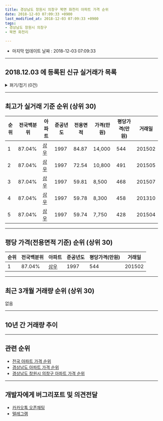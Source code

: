 ```yaml
---
title: 경상남도 창원시 의창구 북면 화천리 아파트 가격 순위
date: 2018-12-03 07:09:33 +0900
last_modified_at: 2018-12-03 07:09:33 +0900
tags:
- 경상남도 창원시 의창구
- 북면 화천리

---
```


* 마지막 업데이트 날짜 : 2018-12-03 07:09:33

---

## 2018.12.03 에 등록된 신규 실거래가 목록

<details>
<summary>펴기/접기 (0건)</summary>
<div markdown="1">

|아파트|전국백분위|준공년도|전용면적|가격(만원)|평당가격(만원)|거래일|
|---|---|---|---|---|---|---|
|없음|||||||


</div>
</details>

---

## 최고가 실거래 기준 순위 (상위 30)


|순위|전국백분위|아파트|준공년도|전용면적|가격(만원)|평당가격(만원)|거래일|
|---|---|---|---|---|---|---|---|
|1|87.04%|[삼우](https://search.naver.com/search.naver?query=%EA%B2%BD%EC%83%81%EB%82%A8%EB%8F%84+%EC%B0%BD%EC%9B%90%EC%8B%9C+%EC%9D%98%EC%B0%BD%EA%B5%AC+%EB%B6%81%EB%A9%B4+%ED%99%94%EC%B2%9C%EB%A6%AC+%EC%82%BC%EC%9A%B0)|1997|84.87|14,000|544|201502|
|2|87.04%|[삼우](https://search.naver.com/search.naver?query=%EA%B2%BD%EC%83%81%EB%82%A8%EB%8F%84+%EC%B0%BD%EC%9B%90%EC%8B%9C+%EC%9D%98%EC%B0%BD%EA%B5%AC+%EB%B6%81%EB%A9%B4+%ED%99%94%EC%B2%9C%EB%A6%AC+%EC%82%BC%EC%9A%B0)|1997|72.54|10,800|491|201505|
|3|87.04%|[삼우](https://search.naver.com/search.naver?query=%EA%B2%BD%EC%83%81%EB%82%A8%EB%8F%84+%EC%B0%BD%EC%9B%90%EC%8B%9C+%EC%9D%98%EC%B0%BD%EA%B5%AC+%EB%B6%81%EB%A9%B4+%ED%99%94%EC%B2%9C%EB%A6%AC+%EC%82%BC%EC%9A%B0)|1997|59.81|8,500|468|201507|
|4|87.04%|[삼우](https://search.naver.com/search.naver?query=%EA%B2%BD%EC%83%81%EB%82%A8%EB%8F%84+%EC%B0%BD%EC%9B%90%EC%8B%9C+%EC%9D%98%EC%B0%BD%EA%B5%AC+%EB%B6%81%EB%A9%B4+%ED%99%94%EC%B2%9C%EB%A6%AC+%EC%82%BC%EC%9A%B0)|1997|59.78|8,300|458|201310|
|5|87.04%|[삼우](https://search.naver.com/search.naver?query=%EA%B2%BD%EC%83%81%EB%82%A8%EB%8F%84+%EC%B0%BD%EC%9B%90%EC%8B%9C+%EC%9D%98%EC%B0%BD%EA%B5%AC+%EB%B6%81%EB%A9%B4+%ED%99%94%EC%B2%9C%EB%A6%AC+%EC%82%BC%EC%9A%B0)|1997|59.74|7,750|428|201504|


---

## 평당 가격(전용면적 기준) 순위 (상위 30)


|순위|전국백분위|아파트|준공년도|평당가격(만원)|거래일|
|---|---|---|---|---|---|
|1|87.04%|[삼우](https://search.naver.com/search.naver?query=%EA%B2%BD%EC%83%81%EB%82%A8%EB%8F%84+%EC%B0%BD%EC%9B%90%EC%8B%9C+%EC%9D%98%EC%B0%BD%EA%B5%AC+%EB%B6%81%EB%A9%B4+%ED%99%94%EC%B2%9C%EB%A6%AC+%EC%82%BC%EC%9A%B0)|1997|544|201502|


---

## 최근 3개월 거래량 순위 (상위 30)

없음

---

## 10년 간 거래량 추이


<div style="width:100%;">
    <canvas id="deal_progress" height="250"></canvas>
</div>

<script>
new Chart(document.getElementById("deal_progress"), {
    type: 'line',
    data: {
        labels: ['200812','200901','200902','200903','200904','200905','200906','200907','200908','200909','200910','200911','200912','201001','201002','201003','201004','201005','201006','201007','201008','201009','201010','201011','201012','201101','201102','201103','201104','201105','201106','201107','201108','201109','201110','201111','201112','201201','201202','201203','201204','201205','201206','201207','201208','201209','201210','201211','201212','201301','201302','201303','201304','201305','201306','201307','201308','201309','201310','201311','201312','201401','201402','201403','201404','201405','201406','201407','201408','201409','201410','201411','201412','201501','201502','201503','201504','201505','201506','201507','201508','201509','201510','201511','201512','201601','201602','201603','201604','201605','201606','201607','201608','201609','201610','201611','201612','201701','201702','201703','201704','201705','201706','201707','201708','201709','201710','201711','201712','201801','201802','201803','201804','201805','201806','201807','201808','201809','201810','201811','201812'],
        datasets: [{
            label: '실거래 수',
            pointRadius: 1,
            data: [0, 0, 0, 0, 0, 0, 0, 0, 1, 1, 1, 0, 0, 0, 0, 1, 0, 0, 1, 0, 1, 0, 1, 1, 1, 0, 0, 4, 2, 1, 0, 0, 0, 0, 0, 0, 0, 0, 0, 0, 0, 0, 0, 0, 0, 0, 0, 0, 1, 0, 0, 0, 0, 0, 1, 0, 1, 0, 1, 0, 0, 0, 0, 0, 0, 0, 0, 0, 0, 2, 1, 1, 1, 0, 1, 0, 1, 1, 1, 1, 1, 1, 0, 1, 0, 1, 0, 0, 1, 0, 0, 0, 0, 1, 0, 1, 0, 0, 0, 0, 0, 0, 0, 1, 0, 0, 0, 0, 0, 0, 0, 0, 0, 0, 0, 0, 0, 0, 0, 0, 0],
            borderColor: "rgba(255, 201, 14, 1)",
            backgroundColor: "rgba(255, 201, 14, 0.5)",
            fill: true,
        }]
    },
    options: {
        responsive: true,
        title: {
            display: true,
            text: '10년간 거래량 추이'
        },
        tooltips: {
            mode: 'index',
            intersect: false,
        },
        hover: {
            mode: 'nearest',
            intersect: true
        },
        scales: {
            xAxes: [{
                display: true,
                scaleLabel: {
                    display: true,
                    labelString: '년/월'
                }
            }],
            yAxes: [{
                display: true,
                ticks: {
                    suggestedMin: 0,
                },
                scaleLabel: {
                    display: true,
                    labelString: '실거래 수'
                }
            }]
        }
    }
});

</script>


---

## 관련 순위

- [전국 아파트 가격 순위](https://inasie.github.io/apt-ranking/전국)
- [경상남도 아파트 가격 순위](https://inasie.github.io/apt-ranking/경상남도)
- [경상남도 창원시 의창구 아파트 가격 순위](https://inasie.github.io/apt-ranking/경상남도-창원시-의창구)


---

## 개발자에게 버그리포트 및 의견전달

- [카카오톡 오픈채팅](https://open.kakao.com/o/gLJUAP4)
- [텔레그램](https://t.me/inasie)

